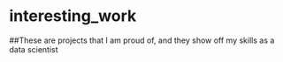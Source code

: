 # interesting_work
##These are projects that I am proud of, and they show off my skills as a data scientist
